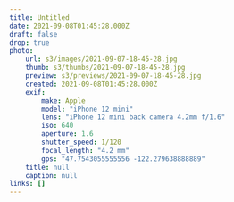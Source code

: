 ```yaml
---
title: Untitled
date: 2021-09-08T01:45:28.000Z
draft: false
drop: true
photo:
    url: s3/images/2021-09-07-18-45-28.jpg
    thumb: s3/thumbs/2021-09-07-18-45-28.jpg
    preview: s3/previews/2021-09-07-18-45-28.jpg
    created: 2021-09-08T01:45:28.000Z
    exif:
        make: Apple
        model: "iPhone 12 mini"
        lens: "iPhone 12 mini back camera 4.2mm f/1.6"
        iso: 640
        aperture: 1.6
        shutter_speed: 1/120
        focal_length: "4.2 mm"
        gps: "47.7543055555556 -122.279638888889"
    title: null
    caption: null
links: []
---
```


